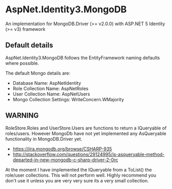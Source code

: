 # AspNet.Identity3.MongoDB
An implementation for MongoDB.Driver (>= v2.0.0) with ASP.NET 5 Identity (>= v3) framework


## Default details
AspNet.Identity3.MongoDB follows the EntityFramework naming defaults where possible.

The default Mongo details are:

* Database Name: AspNetIdentity
* Role Collection Name: AspNetRoles
* User Collection Name: AspNetUsers
* Mongo Collection Settings: WriteConcern.WMajority


## WARNING
RoleStore.Roles and UserStore.Users are functions to return a IQueryable of roles/users.
However MongoDb have not yet implemented any AsQueryable functionality in MongoDB.Driver yet.
- <https://jira.mongodb.org/browse/CSHARP-935>
- <http://stackoverflow.com/questions/29124995/is-asqueryable-method-departed-in-new-mongodb-c-sharp-driver-2-0rc>

At the moment I have implemented the IQueryable from a ToList() the role/user collections.
This will not perform well.
Highly recommend you don't use it unless you are very very sure its a very small collection.